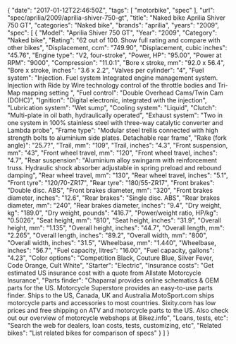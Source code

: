 {
    "date": "2017-01-12T22:46:50Z",
    "tags": [
        "motorbike",
        "spec"
    ],
    "url": "spec\/aprilia\/2009\/aprilia-shiver-750-gt",
    "title": "Naked bike Aprilia Shiver 750 GT",
    "categories": "Naked bike",
    "brands": "aprilia",
    "years": "2009",
    "spec": [
        {
            "Model": "Aprilia Shiver 750 GT",
            "Year": "2009",
            "Category": "Naked bike",
            "Rating": "62 out of 100. Show full rating and compare with other bikes",
            "Displacement, ccm": "749.90",
            "Displacement, cubic inches": "45.76",
            "Engine type": "V2, four-stroke",
            "Power, HP": "95.00",
            "Power at RPM": "9000",
            "Compression": "11.0:1",
            "Bore x stroke, mm": "92.0 x 56.4",
            "Bore x stroke, inches": "3.6 x 2.2",
            "Valves per cylinder": "4",
            "Fuel system": "Injection. Fuel system Integrated engine management system. Injection with Ride by Wire technology control of the throttle bodies and Tri-Map mapping setting ",
            "Fuel control": "Double Overhead Cams\/Twin Cam (DOHC)",
            "Ignition": "Digital electronic, integrated with the injection",
            "Lubrication system": "Wet sump",
            "Cooling system": "Liquid",
            "Clutch": "Multi-plate in oil bath, hydraulically operated",
            "Exhaust system": "Two in one system in 100% stainless steel with three-way catalytic converter and Lambda probe",
            "Frame type": "Modular steel trellis connected with high strength bolts to aluminium side plates. Detachable rear frame",
            "Rake (fork angle)": "25.7?",
            "Trail, mm": "109",
            "Trail, inches": "4.3",
            "Front suspension, mm": "43",
            "Front wheel travel, mm": "120",
            "Front wheel travel, inches": "4.7",
            "Rear suspension": "Aluminium alloy swingarm with reinforcement truss. Hydraulic shock absorber adjustable in spring preload and rebound damping",
            "Rear wheel travel, mm": "130",
            "Rear wheel travel, inches": "5.1",
            "Front tyre": "120\/70-ZR17",
            "Rear tyre": "180\/55-ZR17",
            "Front brakes": "Double disc. ABS",
            "Front brakes diameter, mm": "320",
            "Front brakes diameter, inches": "12.6",
            "Rear brakes": "Single disc. ABS",
            "Rear brakes diameter, mm": "240",
            "Rear brakes diameter, inches": "9.4",
            "Dry weight, kg": "189.0",
            "Dry weight, pounds": "416.7",
            "Power\/weight ratio, HP\/kg": "0.5026",
            "Seat height, mm": "810",
            "Seat height, inches": "31.9",
            "Overall height, mm": "1.135",
            "Overall height, inches": "44.7",
            "Overall length, mm": "2.265",
            "Overall length, inches": "89.2",
            "Overall width, mm": "800",
            "Overall width, inches": "31.5",
            "Wheelbase, mm": "1.440",
            "Wheelbase, inches": "56.7",
            "Fuel capacity, litres": "16.00",
            "Fuel capacity, gallons": "4.23",
            "Color options": "Competition Black, Couture Blue, Silver Fever, Code Orange, Cult White",
            "Starter": "Electric",
            "Insurance costs": "Get estimated US insurance cost with a quote from Allstate Motorcycle Insurance",
            "Parts finder": "Chaparral provides online schematics & OEM parts for the US.   Motorcycle Superstore provides an easy-to-use parts finder. Ships to the US, Canada, UK and Australia.MotoSport.com ships motorcycle parts and accessories to most countries.    Sixity.com has low prices and free shipping on ATV and motorcycle parts to the US. Also check out our overview of motorcycle webshops at Bikez.info",
            "Loans, tests, etc": "Search the web for dealers, loan costs, tests, customizing, etc",
            "Related bikes": "List related bikes for comparison of specs"
        }
    ]
}